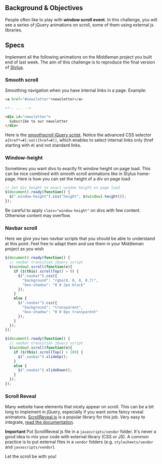 ## Background & Objectives
People often like to play with **window scroll event**. In this challenge, you will see a series of jQuery animations on scroll, some of them using external js libraries.

## Specs

Implement all the following animations on the Middleman project you built end of last week. The aim of this challenge is to reproduce the final version of [Stylus](http://lewagon.github.io/stylus).


### Smooth scroll

Smoothing navigation when you have internal links in a page. Example:

```html
<a href="#newsletter">newsletter</a>

<!-- ... -->

<div id="newsletter">
  Subscribe to our newsletter
</div>
```

Here is the [smoothscroll jQuery script](http://css-tricks.com/snippets/jquery/smooth-scrolling/). Notice the advanced CSS selector `a[href*=#]:not([href=#])`, which enables to select internal links only (href starting with `#`) and not standard links.

### Window-height

Sometimes you want divs to exactly fit window height on page load. This can be nice combined with smooth scroll animations like in Stylus home-page. Here is how you can set the height of a div on page load

```javascript
// Set div height to exact window height on page load
$(document).ready(function() {
  $(".window-height").css("height", $(window).height());
});
```

Be careful to apply `class="window-height"` on divs with few content. Otherwise content may overflow.


### Navbar scroll

Here we give you two navbar scripts that you should be able to understand at this point. Feel free to adapt them and use them in your Middleman project as you wish

```javascript
$(document).ready(function() {
  // navbar transition jQuery script
  $(window).scroll(function(e){
    if ($(this).scrollTop() > 0) {
      $(".navbar").css({
        "background": "rgba(0, 0, 0, 0.7)",
        "box-shadow": "0 0 2px black"
      });
    }
    else {
      $(".navbar").css({
        "background": "transparent",
        "box-shadow": "0 0 0px transparent"
      });
    }
  });
});
```

```javascript
$(document).ready(function() {
  // navbar transition jQuery script
  $(window).scroll(function(e){
    if ($(this).scrollTop() > 200) {
      $(".navbar").slideUp();
    }
    else {
      $(".navbar").slideDown();
    }
  });
});
```

### Scroll Reveal

Many website have elements that nicely appear on scroll. This can be a bit long to implement in jQuery, especially if you want some fancy reveal animatons. [ScrollReveal.js](http://scrollrevealjs.org/) is a popular library for this job. Very easy to integrate, [read the documentation](https://github.com/julianlloyd/scrollReveal.js).


**Important** Put ScrollReveal js file in a `javascripts/vendor` folder. It's never a good idea to mix your code with external library (CSS or JS). A common practice is to put external files in a `vendor` folders (e.g. `stylesheets/vendor` and `javascripts/vendor`).


Let the scroll be with you!


